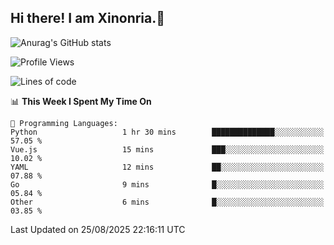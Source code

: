 ## Hi there! I am Xinonria.👋

![Anurag's GitHub stats](https://status-git-main-xinonrias-projects-f26540e3.vercel.app/api?username=xinonria&hide=stars,issues)

<!--START_SECTION:waka-->
![Profile Views](http://img.shields.io/badge/Profile%20Views-10-blue)

![Lines of code](https://img.shields.io/badge/From%20Hello%20World%20I%27ve%20Written-7.2%20million%20lines%20of%20code-blue)

📊 **This Week I Spent My Time On** 

```text
💬 Programming Languages: 
Python                   1 hr 30 mins        ██████████████░░░░░░░░░░░   57.05 % 
Vue.js                   15 mins             ███░░░░░░░░░░░░░░░░░░░░░░   10.02 % 
YAML                     12 mins             ██░░░░░░░░░░░░░░░░░░░░░░░   07.88 % 
Go                       9 mins              █░░░░░░░░░░░░░░░░░░░░░░░░   05.84 % 
Other                    6 mins              █░░░░░░░░░░░░░░░░░░░░░░░░   03.85 % 
```


 Last Updated on 25/08/2025 22:16:11 UTC
<!--END_SECTION:waka-->

<!--
**xinonria/xinonria** is a ✨ _special_ ✨ repository because its `README.md` (this file) appears on your GitHub profile.

Here are some ideas to get you started:

- 🔭 I’m currently working on ...
- 🌱 I’m currently learning ...
- 👯 I’m looking to collaborate on ...
- 🤔 I’m looking for help with ...
- 💬 Ask me about ...
- 📫 How to reach me: ...
- 😄 Pronouns: ...
- ⚡ Fun fact: ...
-->

